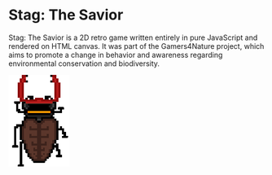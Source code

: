 # Stag: The Savior

Stag: The Savior is a 2D retro game written entirely in pure JavaScript and rendered on HTML canvas. It was part of the Gamers4Nature project, which aims to promote a change in behavior and awareness regarding environmental conservation and biodiversity.

![Familiar do Stag](assets/familiar.gif)
